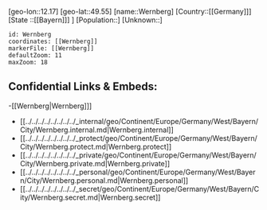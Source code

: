 ﻿---
location: [49.55,12.17]
mapzoom: [7,12] 
mapmarker: city 
type: City
tags:
- geo/City


SpocWebEntityId: 35552
isDeleted: false
confidential: public

---
[geo-lon::12.17]
[geo-lat::49.55]
[name::Wernberg]
[Country::[[Germany]]]
[State ::[[Bayern]]] ]
[Population::]
[Unknown::]


```leaflet
id: Wernberg
coordinates: [[Wernberg]]
markerFile: [[Wernberg]]
defaultZoom: 11 
maxZoom: 18
```


## Confidential Links & Embeds: 
-[[Wernberg|Wernberg]]] 
- [[../../../../../../../../_internal/geo/Continent/Europe/Germany/West/Bayern/City/Wernberg.internal.md|Wernberg.internal]] 
- [[../../../../../../../../_protect/geo/Continent/Europe/Germany/West/Bayern/City/Wernberg.protect.md|Wernberg.protect]] 
- [[../../../../../../../../_private/geo/Continent/Europe/Germany/West/Bayern/City/Wernberg.private.md|Wernberg.private]] 
- [[../../../../../../../../_personal/geo/Continent/Europe/Germany/West/Bayern/City/Wernberg.personal.md|Wernberg.personal]] 
- [[../../../../../../../../_secret/geo/Continent/Europe/Germany/West/Bayern/City/Wernberg.secret.md|Wernberg.secret]] 
